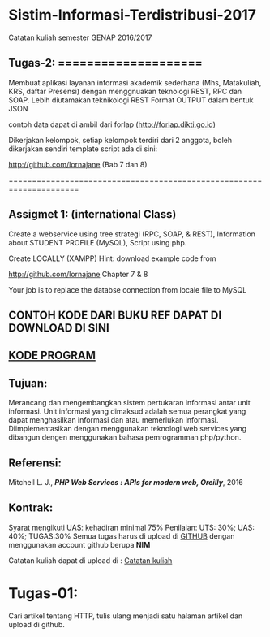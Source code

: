 # Sistim-Informasi-Terdistribusi-2017
Catatan kuliah semester GENAP 2016/2017


## Tugas-2: ====================

Membuat aplikasi layanan informasi akademik sederhana (Mhs, Matakuliah, KRS, daftar Presensi)
dengan menggnuakan teknologi  REST, RPC dan SOAP. Lebih diutamakan teknikologi REST
Format OUTPUT dalam bentuk JSON


contoh data dapat di ambil dari forlap (http://forlap.dikti.go.id)

Dikerjakan kelompok, setiap kelompok terdiri dari 2 anggota, boleh dikerjakan sendiri
template script ada di sini:

http://github.com/lornajane  (Bab 7 dan 8)

=====================================================================



## Assigmet 1: (international Class)

  Create a webservice using tree strategi (RPC, SOAP, & REST), 
  Information about STUDENT PROFILE (MySQL),
  Script using php.

  Create LOCALLY (XAMPP) 
  Hint: download example code from 

  http://github.com/lornajane
  Chapter 7 & 8

  Your job is to replace the databse connection from locale file to MySQL 



## CONTOH KODE DARI BUKU REF DAPAT DI DOWNLOAD DI SINI 
## [KODE PROGRAM](https://github.com/lornajane/PHP-Web-Services)

## Tujuan:

Merancang dan mengembangkan sistem pertukaran informasi antar unit informasi. Unit informasi yang dimaksud adalah semua perangkat yang dapat menghasilkan informasi dan atau memerlukan informasi.  Diimplementasikan dengan menggunakan teknologi web services yang dibangun dengen menggunakan bahasa pemrogramman php/python.

## Referensi: 
Mitchell L. J., ***PHP Web Services : APIs for modern web, Oreilly***, 2016

## Kontrak:
Syarat mengikuti UAS: kehadiran minimal 75%
Penilaian:   UTS: 30%; UAS: 40%; TUGAS:30%
Semua tugas harus di upload di [GITHUB](http://github.com) dengan menggunakan account github berupa **NIM**

Catatan kuliah dapat di upload di : 
[Catatan kuliah](https://github.com/handaga/Sistim-Informasi-Terdistribusi)

# Tugas-01:  
Cari artikel tentang  HTTP, tulis ulang menjadi satu halaman artikel dan upload di github.
